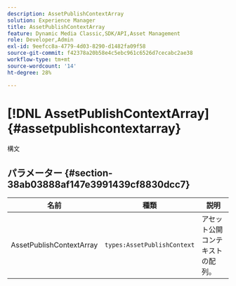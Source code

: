 ```yaml
---
description: AssetPublishContextArray
solution: Experience Manager
title: AssetPublishContextArray
feature: Dynamic Media Classic,SDK/API,Asset Management
role: Developer,Admin
exl-id: 9eefcc8a-4779-4d03-8290-d1482fa09f58
source-git-commit: f42378a20b58e4c5ebc961c6526d7cecabc2ae38
workflow-type: tm+mt
source-wordcount: '14'
ht-degree: 28%

---
```


# [!DNL AssetPublishContextArray]{#assetpublishcontextarray}

構文

## パラメーター {#section-38ab03888af147e3991439cf8830dcc7}

| 名前 | 種類 | 説明 |
|---|---|---|
| AssetPublishContextArray | `types:AssetPublishContext` | アセット公開コンテキストの配列。 |
